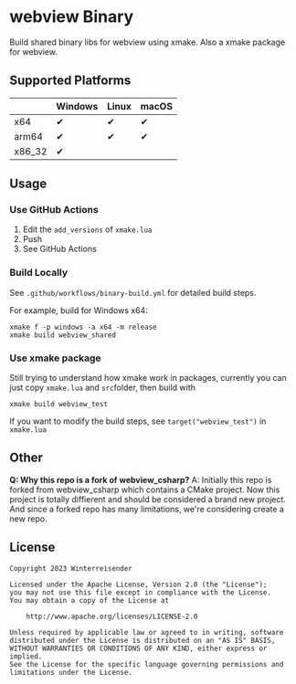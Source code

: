 # webview Binary

Build shared binary libs for webview using xmake. Also a xmake package for webview.

## Supported Platforms

|        | Windows | Linux | macOS |
| ------ | ------- | ----- | ----- |
| x64    | ✔      | ✔    | ✔    |
| arm64  | ✔      | ✔    | ✔    |
| x86_32 | ✔      |       |       |

## Usage

### Use GitHub Actions

1. Edit the `add_versions` of  `xmake.lua`
2. Push
3. See GitHub Actions

### Build Locally

See `.github/workflows/binary-build.yml` for detailed build steps.

For example, build for Windows x64:

```shell
xmake f -p windows -a x64 -m release
xmake build webview_shared
```

### Use xmake package

Still trying to understand how xmake work in packages, currently you can just copy `xmake.lua` and `src`folder, then build with

```shell
xmake build webview_test
```

If you want to modify the build steps, see `target("webview_test")` in `xmake.lua`

## Other

**Q: Why this repo is a fork of webview_csharp?**
A: Initially this repo is forked from webview_csharp which contains a CMake project. Now this project is totally diffierent and should be considered a brand new project. And since a forked repo has many limitations, we're considering create a new repo.

## License

```
Copyright 2023 Winterreisender

Licensed under the Apache License, Version 2.0 (the "License");
you may not use this file except in compliance with the License.
You may obtain a copy of the License at

    http://www.apache.org/licenses/LICENSE-2.0

Unless required by applicable law or agreed to in writing, software
distributed under the License is distributed on an "AS IS" BASIS,
WITHOUT WARRANTIES OR CONDITIONS OF ANY KIND, either express or implied.
See the License for the specific language governing permissions and
limitations under the License.
```
